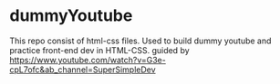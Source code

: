 # dummyYoutube
This repo consist of html-css files. Used to build dummy youtube and practice front-end dev in HTML-CSS.
guided by https://www.youtube.com/watch?v=G3e-cpL7ofc&ab_channel=SuperSimpleDev
